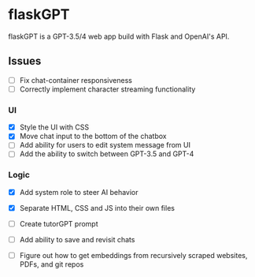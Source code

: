# flaskGPT

flaskGPT is a GPT-3.5/4 web app build with Flask and OpenAI's API.


## **Issues**
- [ ] Fix chat-container responsiveness 
- [ ] Correctly implement character streaming functionality

### **UI**
- [x] Style the UI with CSS
- [x] Move chat input to the bottom of the chatbox
- [ ] Add ability for users to edit system message from UI
- [ ] Add the ability to switch between GPT-3.5 and GPT-4

### **Logic**
- [x] Add system role to steer AI behavior 
- [x] Separate HTML, CSS and JS into their own files
- [ ] Create tutorGPT prompt
- [ ] Add ability to save and revisit chats 
- [ ] Figure out how to get embeddings from recursively scraped websites, PDFs, and git repos 

